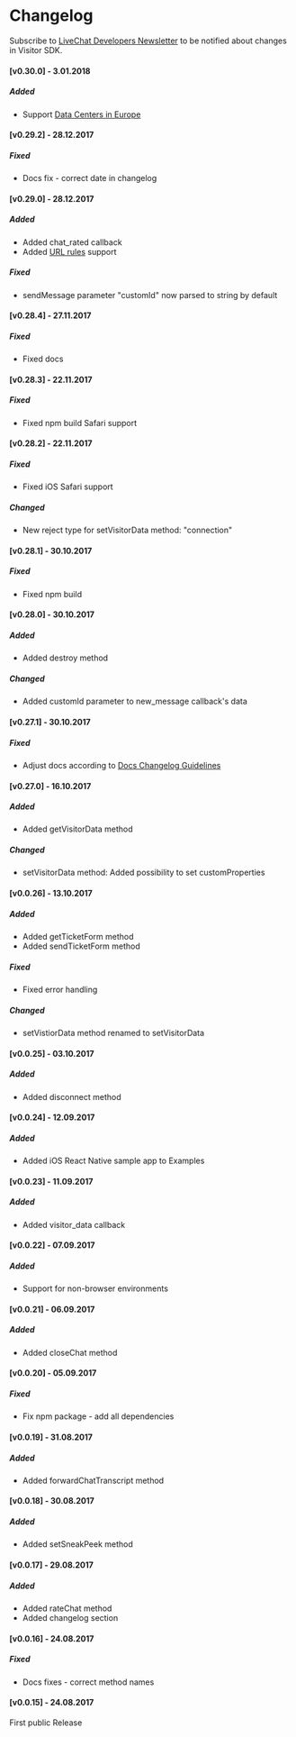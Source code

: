 # Changelog

Subscribe to [LiveChat Developers Newsletter](http://eepurl.com/V75-9) to be
notified about changes in Visitor SDK.

#### [v0.30.0] - 3.01.2018

##### Added

* Support [Data Centers in Europe](https://www.livechatinc.com/features/security/data-center-in-europe/)

#### [v0.29.2] - 28.12.2017

##### Fixed

* Docs fix - correct date in changelog

#### [v0.29.0] - 28.12.2017

##### Added

* Added chat_rated callback
* Added [URL rules](https://www.livechatinc.com/kb/setting-up-url-rules-for-groups/) support

##### Fixed

* sendMessage parameter "customId" now parsed to string by default

#### [v0.28.4] - 27.11.2017

##### Fixed

* Fixed docs

#### [v0.28.3] - 22.11.2017

##### Fixed

* Fixed npm build Safari support

#### [v0.28.2] - 22.11.2017

##### Fixed

* Fixed iOS Safari support

##### Changed

* New reject type for setVisitorData method: "connection"

#### [v0.28.1] - 30.10.2017

##### Fixed

* Fixed npm build

#### [v0.28.0] - 30.10.2017

##### Added

* Added destroy method

##### Changed

* Added customId parameter to new_message callback's data

#### [v0.27.1] - 30.10.2017

##### Fixed

* Adjust docs according to
  [Docs Changelog Guidelines](https://github.com/livechat/docs-templates/blob/master/docs-changelog-guidelines.md)

#### [v0.27.0] - 16.10.2017

##### Added

* Added getVisitorData method

##### Changed

* setVisitorData method: Added possibility to set customProperties

#### [v0.0.26] - 13.10.2017

##### Added

* Added getTicketForm method
* Added sendTicketForm method

##### Fixed

* Fixed error handling

##### Changed

* setVistiorData method renamed to setVisitorData

#### [v0.0.25] - 03.10.2017

##### Added

* Added disconnect method

#### [v0.0.24] - 12.09.2017

##### Added

* Added iOS React Native sample app to Examples

#### [v0.0.23] - 11.09.2017

##### Added

* Added visitor_data callback

#### [v0.0.22] - 07.09.2017

##### Added

* Support for non-browser environments

#### [v0.0.21] - 06.09.2017

##### Added

* Added closeChat method

#### [v0.0.20] - 05.09.2017

##### Fixed

* Fix npm package - add all dependencies

#### [v0.0.19] - 31.08.2017

##### Added

* Added forwardChatTranscript method

#### [v0.0.18] - 30.08.2017

##### Added

* Added setSneakPeek method

#### [v0.0.17] - 29.08.2017

##### Added

* Added rateChat method
* Added changelog section

#### [v0.0.16] - 24.08.2017

##### Fixed

* Docs fixes - correct method names

#### [v0.0.15] - 24.08.2017

First public Release
